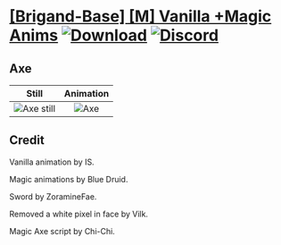 # [\[Brigand-Base\] \[M\] Vanilla +Magic Anims](./) [![Download](https://img.shields.io/badge/Download--red?style=social&logo=github)](https://minhaskamal.github.io/DownGit/#/home?url=https://github.com/Klokinator/FE-Repo/tree/main/Battle%20Animations%2FInfantry%20-%20(Axe)%20Brigs%2C%20Pirates%2C%20Zerkers%2F%5BBrigand-Base%5D%20%5BM%5D%20Vanilla%20%2BMagic%20Anims%2F3.%20Axe%20(No%20White%20Pixel)) [![Discord](https://img.shields.io/badge/Discord--blue?style=social&logo=discord)](https://discord.gg/C7VNGnyTPA)

## Axe

| Still | Animation |
| :---: | :-------: |
| ![Axe still](./Axe_000.png) | ![Axe](./Axe.gif) |

## Credit

Vanilla animation by IS.

Magic animations by Blue Druid.

Sword by ZoramineFae.

Removed a white pixel in face by Vilk.

Magic Axe script by Chi-Chi.
